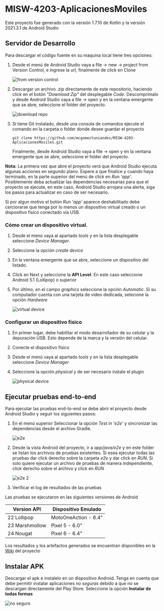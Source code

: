 # MISW-4203-AplicacionesMoviles

Este proyecto fue generado con la versión 1.7.10 de Kotlin y la versión 2021.3.1 de Android Studio

## Servidor de Desarrollo

Para descargar el código fuente en su maquina local tiene tres opciones:
1. Desde el menú de Android Studio vaya a file -> new -> project from Version Control, e ingrese la url, finalmente de click en Clone

    ![from version control](https://user-images.githubusercontent.com/99267339/200183806-b6891489-fe11-4e35-9187-9974cfb9d3d0.png)


2. Descargar un archivo .zip directamente de este repositorio, haciendo click en el botón *"Download Zip"* del desplegable *Code*. Descomprimalo y desde Android Studio vaya a file -> open y en la ventana emergente que se abre, seleccione el folder del proyecto. 

    ![download repo](https://user-images.githubusercontent.com/99267339/200150580-5a930e8e-bd90-4f28-aa13-5386b5e5a2b0.png)

3. Si tiene Git instalado, desde una consola de comandos ejecute el comando en la carpeta o folder donde desee guardar el proyecto
   
   ```
   git clone https://github.com/mcgomeztuniandes/MISW-4203-AplicacionesMoviles.git
   ```
   
   Finalmente, desde Android Studio vaya a file -> open y en la ventana emergente que se abre, seleccione el folder del proyecto. 

**Nota:**
La primera vez que abre el proyecto verá que Android Studio ejecuta algunas acciones en segundo plano. Espere a que finalice y cuando haya terminado, en la parte superior del menú de click en *Run 'app'*. Posiblemente deba actualizar las dependencias necesarias para que el proyecto se ejecute, en este caso, Android Studio arrojara una alerta, siga los pasos para actualizar en caso de ser necesario. 

Si por algun motivo el botón *Run 'app'* aparece deshabilitado debe cerciorarse que tenga por lo menos un dispositivo virtual creado o un dispositivo fisico conectado vía USB. 

### Cómo crear un dispositivo virtual.

1. Desde el menú vaya al apartado *tools* y en la lista desplegable seleccione *Device Manager*.
2. Seleccione la opción *create device* 
3. En la ventana emergente que se abre, seleccione un dispositivo del listado. 
4. Click en Next y seleccione la **API Level**. En este caso seleccione Android 5.1 (Lollipop) o superior
5. Por último, en el campo *graphics* seleccione la opción *Automatic*. Si su computador cuenta con una tarjeta de video dedicada, selecione la opción *Hardware*
  
   ![virtual device](https://user-images.githubusercontent.com/99267339/200150748-6c79b690-a32c-4f64-b784-236d450b2fbc.png)

  
### Configurar un dispositivo físico
1. En primer lugar, debe habilitar el modo desarrollador de su celular y la depuración USB. Esto depende de la marca y la versión del celular.
2. Conecte el dispositivo físico
3. Desde el menú vaya al apartado *tools* y en la lista desplegable seleccione *Device Manager*
4. Seleccione la opción *physical* y de ser necesario instale el plugin

   ![physical device](https://user-images.githubusercontent.com/99267339/200151312-fb3fe431-4536-48ad-9d50-df7b7c28a245.png)


## Ejecutar pruebas end-to-end 

Para ejecutar las pruebas end-to-end se debe abrir el proyecto desde Android Studio y seguir los siguientes pasos:
1. En el menú superior Seleccionar la opción *Test in 'e2e'* y sincronizar las dependencias desde el archivo Gradle.

    ![e2e](https://user-images.githubusercontent.com/99267339/200183504-0188f414-f9e9-4abe-91b6-f8c6e6c7ab26.png)


2. Desde la vista Android del proyecto, ir a *app/java/e2e* y en este folder se listan los archivos de pruebas existentes. Si esea ejecutar todas las pruebas dar click derecho sobre la carpeta *e2e* y dar click en *RUN*. Si solo quiere ejecutar un archivo de pruebas de manera independiente, click derecho sobre el archivo y click en *RUN*

    ![e2e 2](https://user-images.githubusercontent.com/99267339/200183507-d6e1d45d-486c-4378-8ab3-c3492673854a.png)

    
4. Verificar el log de resultados de las pruebas

Las pruebas se ejecutaron en las siguientes versiones de Android

| Version API    | Dispositivo Emulado  |
|----------------|----------------------|
| 22 Lollipop    | MotoOneAction - 6.4" |
| 23 Marshmollow | Pixel 5 - 6.0"       |
| 24 Nougat      | Pixel 6 - 6.4"       |

Los resultados y los artefactos generados se encuentran disponibles en la [Wiki](https://github.com/mcgomeztuniandes/MISW-4203-AplicacionesMoviles/wiki/Artefactos-de-Pruebas) del proyecto

## Instalar APK
Descargar el apk e instalelo en un dispositivo Android. Tenga en cuenta que debe permitir instalar aplicaciones *no seguras* debido a que no se descargan directamente del Play Store. Seleccione la opción **Instalar de todas formas**

![no seguro](https://user-images.githubusercontent.com/99267339/200183232-7cc3ca55-53c9-4320-9673-479473c25bf0.png)




